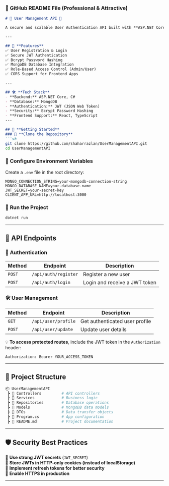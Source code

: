 ### 📌 **GitHub README File (Professional & Attractive)**
```md
# 🚀 User Management API 🔐

A secure and scalable User Authentication API built with **ASP.NET Core, MongoDB, and JWT Authentication.**

---

## 🌟 **Features**
✅ User Registration & Login  
✅ Secure JWT Authentication  
✅ Bcrypt Password Hashing  
✅ MongoDB Database Integration  
✅ Role-Based Access Control (Admin/User)  
✅ CORS Support for Frontend Apps  

---

## 🛠 **Tech Stack**
- **Backend:** ASP.NET Core, C#
- **Database:** MongoDB
- **Authentication:** JWT (JSON Web Token)
- **Security:** Bcrypt Password Hashing
- **Frontend Support:** React, TypeScript
---

## 🚀 **Getting Started**
### 🔹 **Clone the Repository**
```sh
git clone https://github.com/shaharrazlan/UserManagementAPI.git
cd UserManagementAPI
```

### 🔹 **Configure Environment Variables**
Create a `.env` file in the root directory:
```env
MONGO_CONNECTION_STRING=your-mongodb-connection-string
MONGO_DATABASE_NAME=your-database-name
JWT_SECRET=your-secret-key
CLIENT_APP_URL=http://localhost:3000
```

### 🔹 **Run the Project**
```sh
dotnet run
```

---

## 📌 **API Endpoints**
### 🔐 **Authentication**
| Method | Endpoint | Description |
|--------|----------|-------------|
| `POST` | `/api/auth/register` | Register a new user |
| `POST` | `/api/auth/login` | Login and receive a JWT token |

### 🛠 **User Management**
| Method | Endpoint | Description |
|--------|----------|-------------|
| `GET`  | `/api/user/profile` | Get authenticated user profile |
| `POST` | `/api/user/update` | Update user details |

💡 **To access protected routes**, include the JWT token in the `Authorization` header:
```http
Authorization: Bearer YOUR_ACCESS_TOKEN
```

---

## 🎨 **Project Structure**
```sh
📦 UserManagementAPI
 ┣ 📂 Controllers         # API controllers
 ┣ 📂 Services            # Business logic
 ┣ 📂 Repositories        # Database operations
 ┣ 📂 Models              # MongoDB data models
 ┣ 📂 DTOs                # Data transfer objects
 ┣ 📜 Program.cs          # App configuration
 ┣ 📜 README.md           # Project documentation
```

---

## 🛡 **Security Best Practices**
🔹 **Use strong JWT secrets** (`JWT_SECRET`)  
🔹 **Store JWTs in HTTP-only cookies (instead of localStorage)**  
🔹 **Implement refresh tokens for better security**  
🔹 **Enable HTTPS in production**  

---

